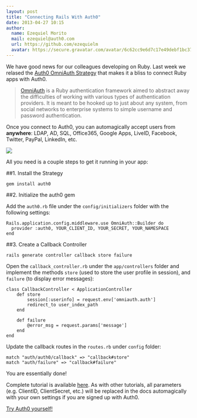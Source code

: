 ```yaml
---
layout: post
title: "Connecting Rails With Auth0"
date: 2013-04-27 10:15
author:
  name: Ezequiel Morito
  mail: ezequiel@auth0.com
  url: https://github.com/ezequielm
  avatar: https://secure.gravatar.com/avatar/6c62cc9e6d7c17e49debf1bc3755fe3a?s=400&d=https://a248.e.akamai.net/assets.github.com%2Fimages%2Fgravatars%2Fgravatar-user-420.png
---
```



We have good news for our colleagues developing on Ruby. Last week we relased the [Auth0 OmniAuth Strategy](https://github.com/auth0/ruby-auth0) that makes it a bliss to connect Ruby apps with Auth0.

> [OmniAuth](https://github.com/intridea/omniauth/wiki) is a Ruby authentication framework aimed to abstract away the difficulties of working with various types of authentication providers. It is meant to be hooked up to just about any system, from social networks to enterprise systems to simple username and password authentication.

Once you connect to Auth0, you can automagically accept users from __anywhere__: LDAP, AD, SQL, Office365, Google Apps, LiveID, Facebook, Twitter, PayPal, LinkedIn, etc.

<!-- more -->

![](https://s3.amazonaws.com/blog.auth0.com/img/ruby-tutorial.png)

All you need is a couple steps to get it running in your app:

##1. Install the Strategy

```
gem install auth0
```

##2. Initialize the auth0 gem

Add the `auth0.rb` file under the `config/initializers` folder with the following settings:

	Rails.application.config.middleware.use OmniAuth::Builder do
	  provider :auth0, YOUR_CLIENT_ID, YOUR_SECRET, YOUR_NAMESPACE
	end

##3. Create a Callback Controller

	rails generate controller callback store failure

Open the `callback_controller.rb` under the `app/controllers` folder and implement the methods `store` (used to store the user profile in session), and `failure` (to display error messages):

	class CallbackController < ApplicationController
		def store
			session[:userinfo] = request.env['omniauth.auth']
			redirect_to user_index_path
		end

		def failure
			@error_msg = request.params['message']
		end
	end

Update the callback routes in the `routes.rb` under `config` folder:

	match "auth/auth0/callback" => "callback#store"
	match "auth/failure" => "callback#failure"


You are essentially done!

Complete tutorial is available [here](https://docs.auth0.com/rails-tutorial). As with other tutorials, all parameters (e.g. ClientID, ClientSecret, etc.) will be replaced in the docs automagically with your own settings if you are signed up with Auth0.

[Try Auth0 yourself!](http://www.auth0.com)
